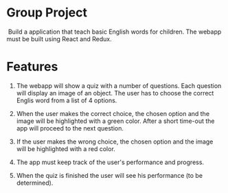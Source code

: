 # Group Project
​
Build a application that teach basic English words for children.
​
The webapp must be built using React and Redux.
​
# Features

1. The webapp will show a quiz with a number of questions. Each question will display an image of an object. The user has to choose the correct Englis word from a list of 4 options.
​
2. When the user makes the correct choice, the chosen option and the image will be highlighted with a green color. After a short time-out the app will proceed to the next question.

3. If the user makes the wrong choice, the chosen option and the image will be highlighted with a red color.

4. The app must keep track of the user's performance and progress.

5. When the quiz is finished the user will see his performance (to be determined).